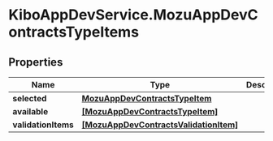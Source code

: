# KiboAppDevService.MozuAppDevContractsTypeItems

## Properties

Name | Type | Description | Notes
------------ | ------------- | ------------- | -------------
**selected** | [**MozuAppDevContractsTypeItem**](MozuAppDevContractsTypeItem.md) |  | [optional] 
**available** | [**[MozuAppDevContractsTypeItem]**](MozuAppDevContractsTypeItem.md) |  | [optional] 
**validationItems** | [**[MozuAppDevContractsValidationItem]**](MozuAppDevContractsValidationItem.md) |  | [optional] 


